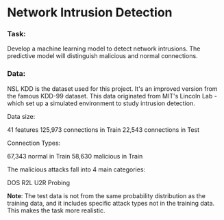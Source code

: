 # Network Intrusion Detection

### Task:

Develop a machine learning model to detect network intrusions. The predictive model will distinguish malicious and normal connections.


### Data:

NSL KDD is the dataset used for this project. It's an improved version from the famous KDD-99 dataset. This data originated from MIT's Lincoln Lab - which set up a simulated environment to study intrusion detection.

Data size:

41 features
125,973 connections in Train
22,543 connections in Test

Connection Types:

67,343 normal in Train
58,630 malicious in Train

The malicious attacks fall into 4 main categories:

DOS
R2L
U2R
Probing

**Note**: The test data is not from the same probability distribution as the training data, and it includes specific attack types not in the training data.  This makes the task more realistic. 
